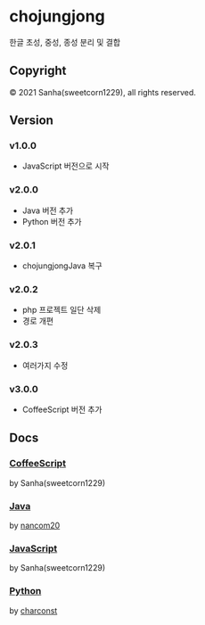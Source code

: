 # chojungjong
한글 초성, 중성, 종성 분리 및 결합

## Copyright
© 2021 Sanha(sweetcorn1229), all rights reserved.

## Version
### v1.0.0
- JavaScript 버전으로 시작
### v2.0.0
- Java 버전 추가
- Python 버전 추가
### v2.0.1
- chojungjongJava 복구
### v2.0.2
- php 프로젝트 일단 삭제
- 경로 개편
### v2.0.3
- 여러가지 수정
### v3.0.0
- CoffeeScript 버전 추가

## Docs

### [CoffeeScript](https://github.com/sweetcorn1229/chojungjong/blob/main/coffee/docs.md)
by Sanha(sweetcorn1229)

### [Java](https://github.com/sweetcorn1229/chojungjong/blob/main/java/docs.md)
by [nancom20](https://github.com/nancom20)

### [JavaScript](https://github.com/sweetcorn1229/chojungjong/blob/main/javascript/docs.md)
by Sanha(sweetcorn1229)

### [Python](https://github.com/sweetcorn1229/chojungjong/blob/main/python/docs.md)
by [charconst](https://github.com/everythingisformathieu)
